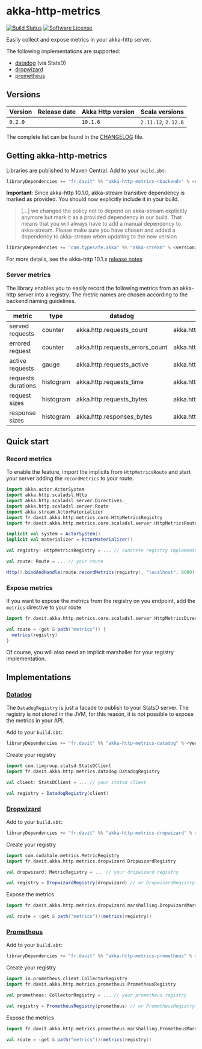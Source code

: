 # akka-http-metrics

[![Build Status](https://travis-ci.org/RustedBones/akka-http-metrics.svg?branch=master&style=flat)](https://travis-ci.org/RustedBones/akka-http-metrics)
[![Software License](https://img.shields.io/badge/license-Apache%202-brightgreen.svg?style=flat)](LICENSE)

Easily collect and expose metrics in your akka-http server.

The following implementations are supported:

* [datadog](#datadog) (via StatsD)
* [dropwizard](#dropwizard)
* [prometheus](#prometheus)

## Versions

| Version | Release date | Akka Http version | Scala versions      |
| ------- | ------------ | ----------------- | ------------------- |
| `0.2.0` |              | `10.1.6`          | `2.11.12`, `2.12.8` |

The complete list can be found in the [CHANGELOG](CHANGELOG.md) file.

## Getting akka-http-metrics

Libraries are published to Maven Central. Add to your `build.sbt`:

```scala
libraryDependencies += "fr.davit" %% "akka-http-metrics-<backend>" % <version>
```

**Important**: Since akka-http 10.1.0, akka-stream transitive dependency is marked as provided. You should now explicitly
include it in your build.

> [...] we changed the policy not to depend on akka-stream explicitly anymore but mark it as a provided dependency in our build. 
That means that you will always have to add a manual dependency to akka-stream. Please make sure you have chosen and 
added a dependency to akka-stream when updating to the new version

```scala
libraryDependencies += "com.typesafe.akka" %% "akka-stream" % <version> // Only Akka 2.5 supported
```

For more details, see the akka-http 10.1.x [release notes](https://doc.akka.io/docs/akka-http/current/release-notes/10.1.x.html)


### Server metrics

The library enables you to easily record the following metrics from an akka-http server into a registry. The
metric names are chosen according to the backend naming guidelines.

|metric                 |type     |datadog                        |dropwizard                  |prometheus                         |
|-------------------|---------|-------------------------------|----------------------------|-----------------------------------|
| served requests   |counter  |akka.http.requests_count       |akka.http.requests          |akka_http_requests_total           |
| errored request   |counter  |akka.http.requests_errors_count|akka.http.requests.errors   |akka_http_requests_errors_total    |
| active requests   |gauge    |akka.http.requests_active      |akka.http.requests.active   |akka_http_requests_active          |
| requests durations|histogram|akka.http.requests_time        |akka.http.requests.durations|akka_http_requests_duration_seconds|
| request sizes     |histogram|akka.http.requests_bytes       |akka.http.requests.sizes    |akka_http_requests_size_bytes      |
| response sizes    |histogram|akka.http.responses_bytes      |akka.http.responses.sizes   |akka_http_requests_size_bytes      |


## Quick start

### Record metrics

To enable the feature, import the implicits from `HttpMetricsRoute` and start your server adding the `recordMetrics` to your route.

```scala
import akka.actor.ActorSystem
import akka.http.scaladsl.Http
import akka.http.scaladsl.server.Directives._
import akka.http.scaladsl.server.Route
import akka.stream.ActorMaterializer
import fr.davit.akka.http.metrics.core.HttpMetricsRegistry
import fr.davit.akka.http.metrics.core.scaladsl.server.HttpMetricsRoute._

implicit val system = ActorSystem()
implicit val materializer = ActorMaterializer()

val registry: HttpMetricsRegistry = ... // concrete registry implementation

val route: Route = ... // your route

Http().bindAndHandle(route.recordMetrics(registry), "localhost", 8080)
```

### Expose metrics

If you want to expose the metrics from the registry on you endpoint, add the `metrics` directive to your route

```scala
import fr.davit.akka.http.metrics.core.scaladsl.server.HttpMetricsDirectives._

val route = (get & path("metrics")) {
  metrics(registry)
}
```

Of course, you will also need an implicit marshaller for your registry implementation.


## Implementations

### [Datadog]( https://docs.datadoghq.com/developers/dogstatsd/)

The `DatadogRegistry` is just a facade to publish to your StatsD server. The registry is not stored in the JVM, for this reason, 
it is not possible to expose the metrics in your API.

Add to your `build.sbt`:

```scala
libraryDependencies += "fr.davit" %% "akka-http-metrics-datadog" % <version>
```

Create your registry

```scala
import com.timgroup.statsd.StatsDClient
import fr.davit.akka.http.metrics.datadog.DatadogRegistry

val client: StatsDClient = ... // your statsd client

val registry = DatadogRegistry(client)
```

### [Dropwizard](https://metrics.dropwizard.io/)

Add to your `build.sbt`:

```scala
libraryDependencies += "fr.davit" %% "akka-http-metrics-dropwizard" % <version>
```

Create your registry

```scala
import com.codahale.metrics.MetricRegistry
import fr.davit.akka.http.metrics.dropwizard.DropwizardRegistry

val dropwizard: MetricRegistry = ... // your dropwizard registry

val registry = DropwizardRegistry(dropwizard) // or DropwizardRegistry() to use a fresh registry
```

Expose the metrics

```scala
import fr.davit.akka.http.metrics.dropwizard.marshalling.DropwizardMarshallers._

val route = (get & path("metrics"))(metrics(registry))
```

### [Prometheus](http://prometheus.io/)

Add to your `build.sbt`:

```scala
libraryDependencies += "fr.davit" %% "akka-http-metrics-prometheus" % <version>
```

Create your registry

```scala
import io.prometheus.client.CollectorRegistry
import fr.davit.akka.http.metrics.prometheus.PrometheusRegistry

val prometheus: CollectorRegistry = ... // your prometheus registry

val registry = PrometheusRegistry(prometheus) // or PrometheusRegistry() to use the default registry
```

Expose the metrics

```scala
import fr.davit.akka.http.metrics.prometheus.marshalling.PrometheusMarshallers._

val route = (get & path("metrics"))(metrics(registry))
```
